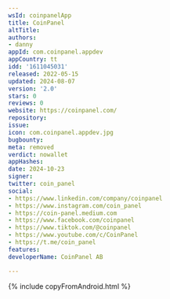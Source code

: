 ```yaml
---
wsId: coinpanelApp
title: CoinPanel
altTitle: 
authors:
- danny
appId: com.coinpanel.appdev
appCountry: tt
idd: '1611045031'
released: 2022-05-15
updated: 2024-08-07
version: '2.0'
stars: 0
reviews: 0
website: https://coinpanel.com/
repository: 
issue: 
icon: com.coinpanel.appdev.jpg
bugbounty: 
meta: removed
verdict: nowallet
appHashes: 
date: 2024-10-23
signer: 
twitter: coin_panel
social:
- https://www.linkedin.com/company/coinpanel
- https://www.instagram.com/coin_panel
- https://coin-panel.medium.com
- https://www.facebook.com/coinpanel
- https://www.tiktok.com/@coinpanel
- https://www.youtube.com/c/CoinPanel
- https://t.me/coin_panel
features: 
developerName: CoinPanel AB

---
```


{% include copyFromAndroid.html %}
